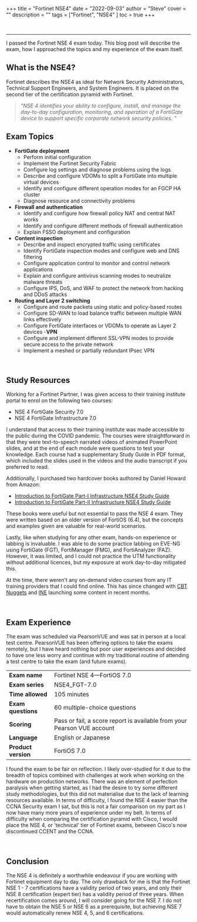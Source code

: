 +++
title = "Fortinet NSE4"
date = "2022-09-03"
author = "Steve"
cover = ""
description = ""
tags = ["Fortinet", "NSE4" ]
toc = true
+++

&nbsp;
_________________

I passed the Fortinet NSE 4 exam today. This blog post will describe the exam, how I approached the topics and my experience of the exam itself. 

## What is the NSE4?

Fortinet describes the NSE4 as ideal for Network Security Administrators, Technical Support Engineers, and System Engineers. It is placed on the second tier of the certification pyramid with Fortinet.

> _"NSE 4 identifies your ability to configure, install, and manage the day-to-day configuration, monitoring, and operation of a FortiGate device to support specific corporate network security policies. "_
&nbsp;

## Exam Topics

- **FortiGate deployment**
	- Perform initial configuration
	- Implement the Fortinet Security Fabric
	- Configure log settings and diagnose problems using the logs
	- Describe and configure VDOMs to split a FortiGate into multiple virtual devices
	- Identify and configure different operation modes for an FGCP HA cluster
	- Diagnose resource and connectivity problems
- **Firewall and authentication**
	- Identify and configure how firewall policy NAT and central NAT works
	- Identify and configure different methods of firewall authentication
	- Explain FSSO deployment and configuration
- **Content inspection**
	- Describe and inspect encrypted traffic using certificates
	- Identify FortiGate inspection modes and configure web and DNS filtering
	- Configure application control to monitor and control network applications
	- Explain and configure antivirus scanning modes to neutralize malware threats
	- Configure IPS, DoS, and WAF to protect the network from hacking and DDoS attacks
- **Routing and Layer 2 switching**
	- Configure and route packets using static and policy-based routes
	- Configure SD-WAN to load balance traffic between multiple WAN links effectively
	- Configure FortiGate interfaces or VDOMs to operate as Layer 2 devices
-**VPN**
	- Configure and implement different SSL-VPN modes to provide secure access to the private network
	- Implement a meshed or partially redundant IPsec VPN

&nbsp;

## Study Resources

Working for a Fortinet Partner, I was given access to their training institute portal to enrol on the following two courses:

- NSE 4 FortiGate Security 7.0
- NSE 4 FortiGate Infrastructure 7.0

I understand that access to their training institute was made accessible to the public during the COVID pandemic. The courses were straightforward in that they were text-to-speech narrated videos of animated PowerPoint slides, and at the end of each module were questions to test your knowledge. Each course had a supplementary Study Guide in PDF format, which included the slides used in the videos and the audio transcript if you preferred to read.

Additionally, I purchased two hardcover books authored by Daniel Howard from Amazon:

- [Introduction to FortiGate Part-I Infrastructure NSE4 Study Guide](https://www.amazon.co.uk/gp/product/B08QRKVDPV/ref=dbs_a_def_rwt_hsch_vapi_tu00_p1_i1)
- [Introduction to FortiGate Part-II Infrastructure NSE4 Study Guide](https://www.amazon.co.uk/gp/product/B08QS549Q7?ref_=dbs_m_mng_rwt_calw_thcv_1&storeType=ebooks)

These books were useful but not essential to pass the NSE 4 exam. They were written based on an older version of FortiOS (6.4), but the concepts and examples given are valuable for real-world scenarios. 

Lastly, like when studying for any other exam, hands-on experience or labbing is invaluable. I was able to do some practice labbing on EVE-NG using FortiGate (FGT), FortiManager (FMG), and FortiAnalyzer (FAZ). However, it was limited, and I could not practice the UTM functionality without additional licences, but my exposure at work day-to-day mitigated this.

At the time, there weren't any on-demand video courses from any IT training providers that I could find online. This has since changed with [CBT Nuggets](https://www.cbtnuggets.com) and [INE](https://ine.com) launching some content in recent months. 

&nbsp;

## Exam Experience

The exam was scheduled via PearsonVUE and was sat in person at a local test centre. PearsonVUE has been offering options to take the exams remotely, but I have heard nothing but poor user experiences and decided to have one less worry and continue with my traditional routine of attending a test centre to take the exam (and future exams). 

|           |                            |
|-----------|----------------------------|
| **Exam name** | Fortinet NSE 4—FortiOS 7.0 |
| **Exam series** | NSE4_FGT-7.0 |
| **Time allowed** | 105 minutes | 
| **Exam questions** | 60 multiple-choice questions | 
| **Scoring** | Pass or fail, a score report is available from your Pearson VUE account | 
| **Language** | English or Japanese | 
| **Product version** | FortiOS 7.0 | 

I found the exam to be fair on reflection. I likely over-studied for it due to the breadth of topics combined with challenges at work when working on the hardware on production networks. There was an element of perfection paralysis when getting started, as I had the desire to try some different study methodologies, but this did not materialise due to the lack of learning resources available. In terms of difficulty, I found the NSE 4 easier than the CCNA Security exam I sat, but this is not a fair comparison on my part as I now have many more years of experience under my belt. In terms of difficulty when comparing the certification pyramid with Cisco, I would place the NSE 4, or 'technical' tier of Fortinet exams, between Cisco's now discontinued CCENT and the CCNA. 

&nbsp;

## Conclusion

The NSE 4 is definitely a worthwhile endeavour if you are working with Fortinet equipment day to day. The only drawback for me is that the Fortinet NSE 1 - 7 certifications have a validity period of two years, and only their NSE 8 certification (expert tier) has a validity period of three years. When recertification comes around, I will consider going for the NSE 7. I do not have to obtain the NSE 5 or NSE 6 as a prerequisite, but achieving NSE 7 would automatically renew NSE 4, 5, and 6 certifications.